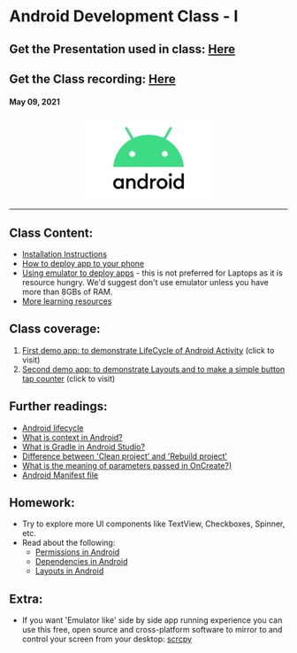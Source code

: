 # Android Development Class - I

## Get the Presentation used in class: [Here](Android_Class-1.pdf)
## Get the Class recording: [Here](https://drive.google.com/file/d/1rIe4-fIQq-ysc39NS3hJ6fNSUj8sFtms/view?usp=sharing)

#### May 09, 2021

<div align="center"><img src="../Android-Logo.png" alt="Android logo" height=150/></div>

<hr>


## Class Content:

-   [Installation Instructions](Installation-Instructions.md)
-   [How to deploy app to your phone](https://developer.android.com/training/basics/firstapp/running-app#RealDevice)
-   [Using emulator to deploy apps](https://developer.android.com/studio/run/emulator) - this is not preferred for Laptops as it is resource hungry. We'd suggest don't use emulator unless you have more than 8GBs of RAM.
-   [More learning resources](../)

## Class coverage:
1. [First demo app: to demonstrate LifeCycle of Android Activity](FirstDemo) (click to visit)
2. [Second demo app: to demonstrate Layouts and to make a simple button tap counter](SecondDemo) (click to visit)

## Further readings:

-   [Android lifecycle](https://developer.android.com/guide/components/activities/activity-lifecycle)
-   [What is context in Android?](https://stackoverflow.com/questions/3572463/what-is-context-on-android)
-   [What is Gradle in Android Studio?](https://stackoverflow.com/questions/16754643/what-is-gradle-in-android-studio)
-   [Difference between 'Clean project' and 'Rebuild project'](https://stackoverflow.com/questions/24083706/difference-between-clean-project-and-rebuild-project-in-android-studio)
-   [What is the meaning of parameters passed in OnCreate?)](https://stackoverflow.com/questions/10810418/whats-oncreatebundle-savedinstancestate)
-   [Android Manifest file](https://www.geeksforgeeks.org/application-manifest-file-android/)

## Homework:

-   Try to explore more UI components like TextView, Checkboxes, Spinner, etc.
-   Read about the following:
    -   [Permissions in Android](https://developer.android.com/guide/topics/permissions/overview)
    -   [Dependencies in Android](https://stackoverflow.com/questions/44178423/what-are-dependencies-in-android)
    -   [Layouts in Android](https://developer.android.com/guide/topics/ui/declaring-layout)

## Extra:

-   If you want 'Emulator like' side by side app running experience you can use this free, open source and cross-platform software to mirror to and control your screen from your desktop: [scrcpy](https://github.com/Genymobile/scrcpy)
